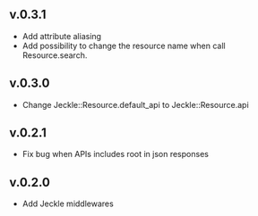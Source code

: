 ## v.0.3.1

* Add attribute aliasing
* Add possibility to change the resource name when call Resource.search.

## v.0.3.0

* Change Jeckle::Resource.default_api to Jeckle::Resource.api

## v.0.2.1

* Fix bug when APIs includes root in json responses

## v.0.2.0

* Add Jeckle middlewares
